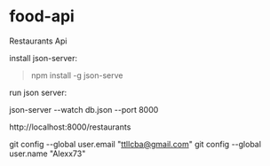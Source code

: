 # food-api
Restaurants Api

install json-server:
>npm install -g json-serve

run json server:

json-server --watch db.json --port 8000


http://localhost:8000/restaurants

git config --global user.email "ttllcba@gmail.com"
  git config --global user.name "Alexx73"


